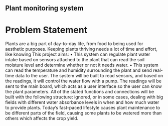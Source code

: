 ## Plant monitoring system

# Problem Statement
Plants are a big part of day-to-day life, from food to being used for aesthetic purposes. Keeping plants thriving needs a lot of time and effort, like knowing
This project aims:
• This system can regulate plant water intake based on sensors attached to the plant
that can read the soil moisture level and determine whether or not it needs water.
• This system can read the temperature and humidity surrounding the plant and send
real-time data to the user.
The system will be built to read sensors, and based on the readings, it will control the water flow with a pump. The readings will be sent to the main board, which acts as a user interface so the user can know the plant parameters. All of the stated functions and connections will be built with the following structure:
ignored, or in some cases, dealing with big fields with different water absorbance levels in
when and how much
water to provide plants. Today’s fast-paced lifestyle causes plant maintenance to be
different parts of the field, causing some plants to be watered more than others which
affects the crop yield.

